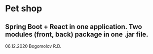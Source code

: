 # Pet shop
Spring Boot + React in one application.
Two modules (front, back) package in one .jar file.
---------
06.12.2020 Bogomolov R.D.
